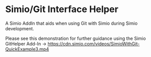 # Simio/Git Interface Helper
A Simio AddIn that aids when using Git with Simio during Simio development.

Please see this demonstration for further guidance using the Simio GitHelper Add-In -> https://cdn.simio.com/videos/SimioWithGit-QuickExample3.mp4